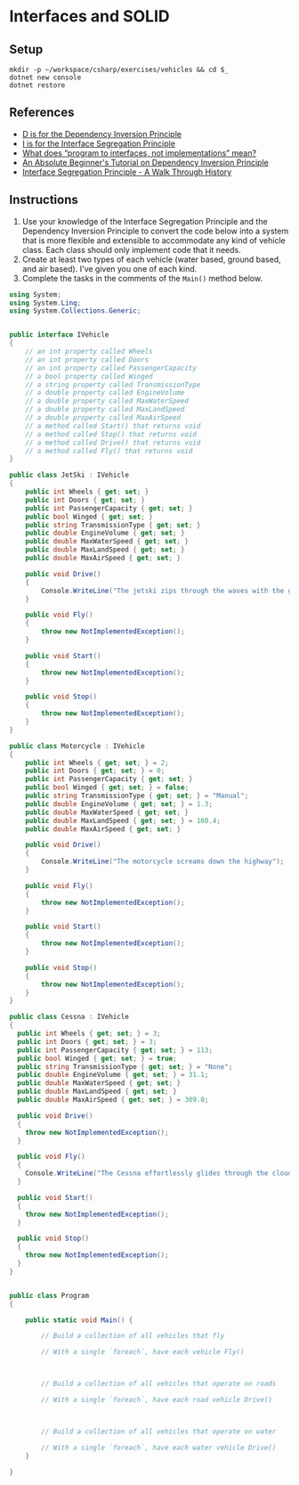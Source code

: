 # Interfaces and SOLID

## Setup

```
mkdir -p ~/workspace/csharp/exercises/vehicles && cd $_
dotnet new console
dotnet restore
```

## References

* [D is for the Dependency Inversion Principle](https://news.realm.io/news/donn-felker-solid-part-5/)
* [I is for the Interface Segregation Principle](https://news.realm.io/news/donn-felker-solid-part-4/)
* [What does “program to interfaces, not implementations” mean?
](https://stackoverflow.com/questions/2697783/what-does-program-to-interfaces-not-implementations-mean)
* [An Absolute Beginner's Tutorial on Dependency Inversion Principle](https://www.codeproject.com/Articles/615139/An-Absolute-Beginners-Tutorial-on-Dependency-Inver)
* [Interface Segregation Principle - A Walk Through History](https://www.codeproject.com/Tips/766045/Interface-Segregation-Principle-ISP-of-SOLID-in-Cs)

## Instructions

1. Use your knowledge of the Interface Segregation Principle and the Dependency Inversion Principle to convert the code below into a system that is more flexible and extensible to accommodate any kind of vehicle class. Each class should only implement code that it needs.
1. Create at least two types of each vehicle (water based, ground based, and air based). I've given you one of each kind.
1. Complete the tasks in the comments of the `Main()` method below.

```cs
using System;
using System.Linq;
using System.Collections.Generic;


public interface IVehicle
{
    // an int property called Wheels
    // an int property called Doors
    // an int property called PassengerCapacity
    // a bool property called Winged
    // a string property called TransmissionType
    // a double property called EngineVolume
    // a double property called MaxWaterSpeed
    // a double property called MaxLandSpeed
    // a double property called MaxAirSpeed
    // a method called Start() that returns void
    // a method called Stop() that returns void
    // a method called Drive() that returns void
    // a method called Fly() that returns void
}

public class JetSki : IVehicle
{
    public int Wheels { get; set; }
    public int Doors { get; set; }
    public int PassengerCapacity { get; set; }
    public bool Winged { get; set; }
    public string TransmissionType { get; set; }
    public double EngineVolume { get; set; }
    public double MaxWaterSpeed { get; set; }
    public double MaxLandSpeed { get; set; }
    public double MaxAirSpeed { get; set; }

    public void Drive()
    {
        Console.WriteLine("The jetski zips through the waves with the greatest of ease");
    }

    public void Fly()
    {
        throw new NotImplementedException();
    }

    public void Start()
    {
        throw new NotImplementedException();
    }

    public void Stop()
    {
        throw new NotImplementedException();
    }
}

public class Motorcycle : IVehicle
{
    public int Wheels { get; set; } = 2;
    public int Doors { get; set; } = 0;
    public int PassengerCapacity { get; set; }
    public bool Winged { get; set; } = false;
    public string TransmissionType { get; set; } = "Manual";
    public double EngineVolume { get; set; } = 1.3;
    public double MaxWaterSpeed { get; set; }
    public double MaxLandSpeed { get; set; } = 160.4;
    public double MaxAirSpeed { get; set; }

    public void Drive()
    {
        Console.WriteLine("The motorcycle screams down the highway");
    }

    public void Fly()
    {
        throw new NotImplementedException();
    }

    public void Start()
    {
        throw new NotImplementedException();
    }

    public void Stop()
    {
        throw new NotImplementedException();
    }
}

public class Cessna : IVehicle
{
  public int Wheels { get; set; } = 3;
  public int Doors { get; set; } = 3;
  public int PassengerCapacity { get; set; } = 113;
  public bool Winged { get; set; } = true;
  public string TransmissionType { get; set; } = "None";
  public double EngineVolume { get; set; } = 31.1;
  public double MaxWaterSpeed { get; set; }
  public double MaxLandSpeed { get; set; }
  public double MaxAirSpeed { get; set; } = 309.0;

  public void Drive()
  {
    throw new NotImplementedException();
  }

  public void Fly()
  {
    Console.WriteLine("The Cessna effortlessly glides through the clouds like a gleaming god of the Sun");
  }

  public void Start()
  {
    throw new NotImplementedException();
  }

  public void Stop()
  {
    throw new NotImplementedException();
  }
}


public class Program
{

    public static void Main() {

        // Build a collection of all vehicles that fly

        // With a single `foreach`, have each vehicle Fly()



        // Build a collection of all vehicles that operate on roads

        // With a single `foreach`, have each road vehicle Drive()



        // Build a collection of all vehicles that operate on water

        // With a single `foreach`, have each water vehicle Drive()
    }

}
```

